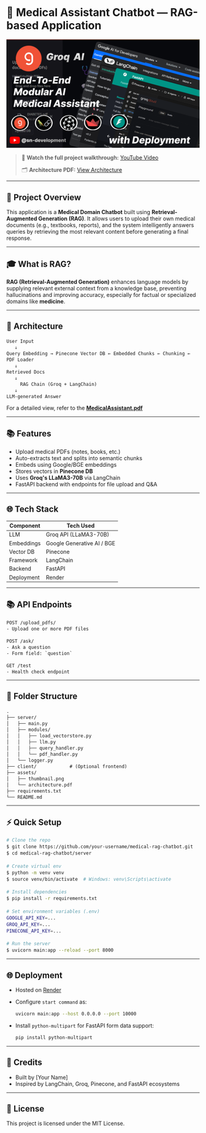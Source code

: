 # 📅 Medical Assistant Chatbot — RAG-based Application

![Medical Chatbot Thumbnail](./assets/medicalAssistant.png)

> 🎥 **Watch the full project walkthrough:** [YouTube Video](https://youtube.com/your-video-link)
>
> 🗂️ **Architecture PDF:** [View Architecture](./assets/MedicalAssistant.pdf)

---

## 🧠 Project Overview

This application is a **Medical Domain Chatbot** built using **Retrieval-Augmented Generation (RAG)**. It allows users to upload their own medical documents (e.g., textbooks, reports), and the system intelligently answers queries by retrieving the most relevant content before generating a final response.

---

## 🎓 What is RAG?

**RAG (Retrieval-Augmented Generation)** enhances language models by supplying relevant external context from a knowledge base, preventing hallucinations and improving accuracy, especially for factual or specialized domains like **medicine**.

---

## 🔄 Architecture

```
User Input
   ↓
Query Embedding → Pinecone Vector DB ← Embedded Chunks ← Chunking ← PDF Loader
   ↓
Retrieved Docs
   ↓
     RAG Chain (Groq + LangChain)
   ↓
LLM-generated Answer
```

For a detailed view, refer to the **[MedicalAssistant.pdf](./assets/MedicalAssistant.pdf)**

---

## 📚 Features

- Upload medical PDFs (notes, books, etc.)
- Auto-extracts text and splits into semantic chunks
- Embeds using Google/BGE embeddings
- Stores vectors in **Pinecone DB**
- Uses **Groq's LLaMA3-70B** via LangChain
- FastAPI backend with endpoints for file upload and Q\&A

---

## 🌐 Tech Stack

| Component  | Tech Used                  |
| ---------- | -------------------------- |
| LLM        | Groq API (LLaMA3-70B)      |
| Embeddings | Google Generative AI / BGE |
| Vector DB  | Pinecone                   |
| Framework  | LangChain                  |
| Backend    | FastAPI                    |
| Deployment | Render                     |

---

## 📚 API Endpoints

```http
POST /upload_pdfs/
- Upload one or more PDF files

POST /ask/
- Ask a question
- Form field: `question`

GET /test
- Health check endpoint
```

---

## 📁 Folder Structure

```
.
├── server/
│   ├── main.py
│   ├── modules/
│   │   ├── load_vectorstore.py
│   │   ├── llm.py
│   │   ├── query_handler.py
│   │   └── pdf_handler.py
│   └── logger.py
├── client/            # (Optional frontend)
├── assets/
│   ├── thumbnail.png
│   └── architecture.pdf
├── requirements.txt
└── README.md
```

---

## ⚡ Quick Setup

```bash
# Clone the repo
$ git clone https://github.com/your-username/medical-rag-chatbot.git
$ cd medical-rag-chatbot/server

# Create virtual env
$ python -m venv venv
$ source venv/bin/activate  # Windows: venv\Scripts\activate

# Install dependencies
$ pip install -r requirements.txt

# Set environment variables (.env)
GOOGLE_API_KEY=...
GROQ_API_KEY=...
PINECONE_API_KEY=...

# Run the server
$ uvicorn main:app --reload --port 8000
```

---

## 🌐 Deployment

- Hosted on [Render](https://render.com)
- Configure `start command` as:

  ```bash
  uvicorn main:app --host 0.0.0.0 --port 10000
  ```

- Install `python-multipart` for FastAPI form data support:

  ```bash
  pip install python-multipart
  ```

---

## 🌟 Credits

- Built by \[Your Name]
- Inspired by LangChain, Groq, Pinecone, and FastAPI ecosystems

---

## 🎉 License

This project is licensed under the MIT License.
